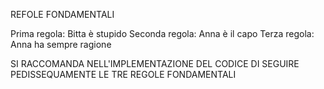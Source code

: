 REFOLE FONDAMENTALI

Prima regola:
  Bitta è stupido
Seconda regola:
  Anna è il capo
Terza regola:
  Anna ha sempre ragione
  
 SI RACCOMANDA NELL'IMPLEMENTAZIONE DEL CODICE DI SEGUIRE PEDISSEQUAMENTE LE TRE REGOLE FONDAMENTALI
  
